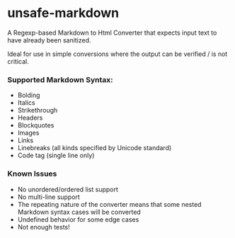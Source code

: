 # unsafe-markdown
A Regexp-based Markdown to Html Converter that expects input text to have already been sanitized.

Ideal for use in simple conversions where the output can be verified / is not critical.

### Supported Markdown Syntax:
* Bolding
* Italics
* Strikethrough
* Headers
* Blockquotes
* Images
* Links
* Linebreaks (all kinds specified by Unicode standard)
* Code tag (single line only)

### Known Issues

* No unordered/ordered list support
* No multi-line support
* The repeating nature of the converter means that some nested Markdown syntax cases will be converted  
* Undefined behavior for some edge cases
* Not enough tests!